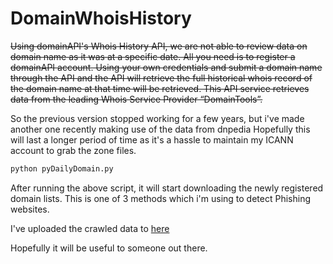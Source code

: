 DomainWhoisHistory
==================

~~Using domainAPI's Whois History API, we are not able to review data on domain name as it was at a specific date. 
All you need is to register a domainAPI account.
Using your own credentials and submit a domain name through the API and the API will retrieve the full historical whois record of the domain name at that time will be retrieved. 
This API service retrieves data from the leading Whois Service Provider “DomainTools”.~~

So the previous version stopped working for a few years, but i've made another one recently making use of the data from dnpedia
Hopefully this will last a longer period of time as it's a hassle to maintain my ICANN account to grab the zone files.

```python
python pyDailyDomain.py
```

After running the above script, it will start downloading the newly registered domain lists.
This is one of 3 methods which i'm using to detect Phishing websites.

I've uploaded the crawled data to [here](https://mega.nz/#F!Op1ylazT!a7H7-3chRl4osrHOQ5N2cw)

Hopefully it will be useful to someone out there.
